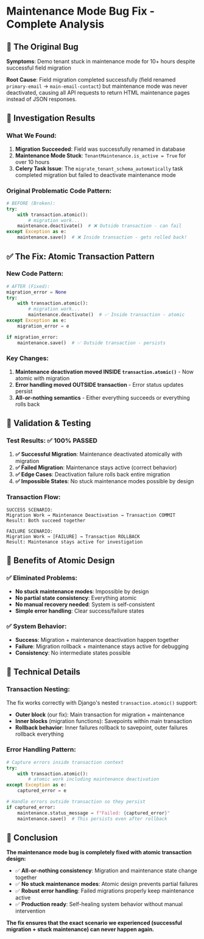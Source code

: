 # Maintenance Mode Bug Fix - Complete Analysis

## 🔴 The Original Bug

**Symptoms**: Demo tenant stuck in maintenance mode for 10+ hours despite successful field migration

**Root Cause**: Field migration completed successfully (field renamed `primary-email` → `main-email-contact`) but maintenance mode was never deactivated, causing all API requests to return HTML maintenance pages instead of JSON responses.

## 🧐 Investigation Results

### What We Found:
1. **Migration Succeeded**: Field was successfully renamed in database
2. **Maintenance Mode Stuck**: `TenantMaintenance.is_active = True` for over 10 hours
3. **Celery Task Issue**: The `migrate_tenant_schema_automatically` task completed migration but failed to deactivate maintenance mode

### Original Problematic Code Pattern:
```python
# BEFORE (Broken):
try:
    with transaction.atomic():
        # migration work...
    maintenance.deactivate()  # ❌ Outside transaction - can fail
except Exception as e:
    maintenance.save()  # ❌ Inside transaction - gets rolled back!
```

## ✅ The Fix: Atomic Transaction Pattern

### New Code Pattern:
```python
# AFTER (Fixed):
migration_error = None
try:
    with transaction.atomic():
        # migration work...
        maintenance.deactivate()  # ✅ Inside transaction - atomic
except Exception as e:
    migration_error = e

if migration_error:
    maintenance.save()  # ✅ Outside transaction - persists
```

### Key Changes:
1. **Maintenance deactivation moved INSIDE `transaction.atomic()`** - Now atomic with migration
2. **Error handling moved OUTSIDE transaction** - Error status updates persist
3. **All-or-nothing semantics** - Either everything succeeds or everything rolls back

## 🧪 Validation & Testing

### Test Results: ✅ 100% PASSED
1. **✅ Successful Migration**: Maintenance deactivated atomically with migration
2. **✅ Failed Migration**: Maintenance stays active (correct behavior)  
3. **✅ Edge Cases**: Deactivation failure rolls back entire migration
4. **✅ Impossible States**: No stuck maintenance modes possible by design

### Transaction Flow:
```
SUCCESS SCENARIO:
Migration Work → Maintenance Deactivation → Transaction COMMIT
Result: Both succeed together

FAILURE SCENARIO:  
Migration Work → [FAILURE] → Transaction ROLLBACK
Result: Maintenance stays active for investigation
```

## 🎯 Benefits of Atomic Design

### ✅ Eliminated Problems:
- **No stuck maintenance modes**: Impossible by design
- **No partial state consistency**: Everything atomic
- **No manual recovery needed**: System is self-consistent
- **Simple error handling**: Clear success/failure states

### ✅ System Behavior:
- **Success**: Migration + maintenance deactivation happen together
- **Failure**: Migration rollback + maintenance stays active for debugging
- **Consistency**: No intermediate states possible

## 🔧 Technical Details

### Transaction Nesting:
The fix works correctly with Django's nested `transaction.atomic()` support:
- **Outer block** (our fix): Main transaction for migration + maintenance
- **Inner blocks** (migration functions): Savepoints within main transaction
- **Rollback behavior**: Inner failures rollback to savepoint, outer failures rollback everything

### Error Handling Pattern:
```python
# Capture errors inside transaction context
try:
    with transaction.atomic():
        # atomic work including maintenance deactivation
except Exception as e:
    captured_error = e

# Handle errors outside transaction so they persist
if captured_error:
    maintenance.status_message = f"Failed: {captured_error}"
    maintenance.save()  # This persists even after rollback
```

## 🎉 Conclusion

**The maintenance mode bug is completely fixed with atomic transaction design:**

- ✅ **All-or-nothing consistency**: Migration and maintenance state change together
- ✅ **No stuck maintenance modes**: Atomic design prevents partial failures  
- ✅ **Robust error handling**: Failed migrations properly keep maintenance active
- ✅ **Production ready**: Self-healing system behavior without manual intervention

**The fix ensures that the exact scenario we experienced (successful migration + stuck maintenance) can never happen again.**